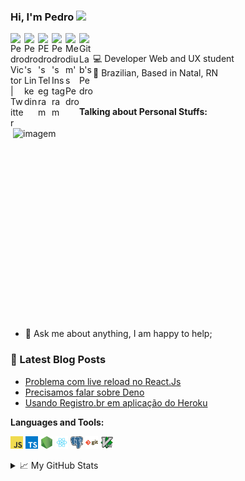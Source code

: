 ### Hi, I'm Pedro <img src="https://media.giphy.com/media/hvRJCLFzcasrR4ia7z/giphy.gif" width="25px">
<a href="https://twitter.com/peidrao">
  <img align="left" alt="Pedro Victor | Twitter" width="22px" src="https://cdn.jsdelivr.net/npm/simple-icons@v3/icons/twitter.svg" />
</a>
<a href="https://www.linkedin.com/in/peidrao/">
  <img align="left" alt="Pedro's Linkedin" width="22px" src="https://cdn.jsdelivr.net/npm/simple-icons@v3/icons/linkedin.svg" />
</a>
<a href="https://t.me/peidrao">
  <img align="left" alt="PEdro's Telegram" width="22px" src="https://cdn.jsdelivr.net/npm/simple-icons@v3/icons/telegram.svg" />
</a>
<a href="https://www.instagram.com/peidrao/">
  <img align="left" alt="Pedro's Instagram" width="22px" src="https://cdn.jsdelivr.net/npm/simple-icons@v3/icons/instagram.svg" />
</a>
<a href="https://medium.com/@peidrao">
  <img align="left" alt="Medium's Pedro" width="22px" src="https://cdn.jsdelivr.net/npm/simple-icons@v3/icons/medium.svg" />
</a>
<a href="https://gitlab.com/peidrao">
  <img align="left" alt="GitLab's Pedro" width="22px" src="https://cdn.jsdelivr.net/npm/simple-icons@v3/icons/gitlab.svg" />
</a>

<br>

💻 Developer Web and UX student
<br>
🏡 Brazilian, Based in Natal, RN 


<br />


  <img align="right" alt="imagem" src="https://github.com/peidrao/peidrao/blob/master/test.jpg?raw=true" width="500" height="320" />
  
**Talking about Personal Stuffs:**

- 💬 Ask me about anything, I am happy to help;

### 📕 Latest Blog Posts

<!-- BLOG:START -->
- [Problema com live reload no React.Js](https://medium.com/@peidrao/problema-com-live-reload-no-react-js-aa083c608f2a)
- [Precisamos falar sobre Deno](https://medium.com/@peidrao/precisamos-falar-sobre-deno-e4ff31ba013f)
- [Usando Registro.br em aplicação do Heroku](https://medium.com/@peidrao/usando-registro-br-em-aplica%C3%A7%C3%A3o-do-heroku-1334492ed24c)

  


  

**Languages and Tools:**  

<code><img height="20" src="https://raw.githubusercontent.com/github/explore/80688e429a7d4ef2fca1e82350fe8e3517d3494d/topics/javascript/javascript.png"></code>
<code><img height="20" src="https://raw.githubusercontent.com/github/explore/80688e429a7d4ef2fca1e82350fe8e3517d3494d/topics/typescript/typescript.png"></code>
<code><img height="20" src="https://raw.githubusercontent.com/github/explore/80688e429a7d4ef2fca1e82350fe8e3517d3494d/topics/nodejs/nodejs.png"></code>
<code><img height="20" src="https://raw.githubusercontent.com/github/explore/80688e429a7d4ef2fca1e82350fe8e3517d3494d/topics/react/react.png"></code>
<code><img height="20" src="https://raw.githubusercontent.com/github/explore/80688e429a7d4ef2fca1e82350fe8e3517d3494d/topics/postgresql/postgresql.png"></code>
<code><img height="20" src="https://raw.githubusercontent.com/github/explore/80688e429a7d4ef2fca1e82350fe8e3517d3494d/topics/git/git.png"></code>
<code><img height="20" src="https://raw.githubusercontent.com/github/explore/80688e429a7d4ef2fca1e82350fe8e3517d3494d/topics/vim/vim.png"></code>



<details>
<summary>📈 My GitHub Stats</summary>

<p align="center"> <img src="https://github-readme-stats.vercel.app/api?username=peidrao&show_icons=true&theme=gotham" alt="peidrao" />

</details>



